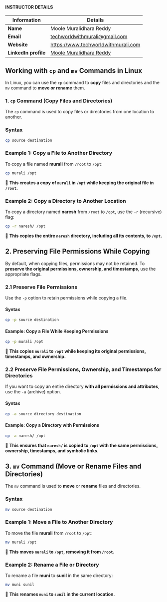 #### INSTRUCTOR DETAILS

|  Information             | Details                                                                      |
|----------------------    |------------------------------------------------------------------------------|
| **Name**                 | Moole Muralidhara Reddy                                                      |
| **Email**                | techworldwithmurali@gmail.com                                                |
| **Website**              | https://www.techworldwithmurali.com               |
| **LinkedIn profile**     | [Moole Muralidhara Reddy](https://www.linkedin.com/in/moole-muralidhara-reddy) |


## **Working with `cp` and `mv` Commands in Linux**  

In Linux, you can use the `cp` command to **copy** files and directories and the `mv` command to **move or rename** them.  

### **1. `cp` Command (Copy Files and Directories)**  

The `cp` command is used to copy files or directories from one location to another.  

### **Syntax**  
```sh
cp source destination
```  

### **Example 1: Copy a File to Another Directory**  
To copy a file named **murali** from `/root` to `/opt`:  
```sh
cp murali /opt
```  
📌 **This creates a copy of `murali` in `/opt` while keeping the original file in `/root`.**  

### **Example 2: Copy a Directory to Another Location**  
To copy a directory named **naresh** from `/root` to `/opt`, use the `-r` (recursive) flag:  
```sh
cp -r naresh/ /opt
```  
📌 **This copies the entire `naresh` directory, including all its contents, to `/opt`.**  

## **2. Preserving File Permissions While Copying**  

By default, when copying files, permissions may not be retained. To **preserve the original permissions, ownership, and timestamps**, use the appropriate flags.  

### **2.1 Preserve File Permissions**  
Use the `-p` option to retain permissions while copying a file.  

#### **Syntax**  
```sh
cp -p source destination
```  

#### **Example: Copy a File While Keeping Permissions**  
```sh
cp -p murali /opt
```  
📌 **This copies `murali` to `/opt` while keeping its original permissions, timestamps, and ownership.**  

### **2.2 Preserve File Permissions, Ownership, and Timestamps for Directories**  
If you want to copy an entire directory **with all permissions and attributes**, use the `-a` (archive) option.  

#### **Syntax**  
```sh
cp -a source_directory destination
```  

#### **Example: Copy a Directory with Permissions**  
```sh
cp -a naresh/ /opt
```  
📌 **This ensures that `naresh/` is copied to `/opt` with the same permissions, ownership, timestamps, and symbolic links.**  


## **3. `mv` Command (Move or Rename Files and Directories)**  

The `mv` command is used to **move** or **rename** files and directories.  

### **Syntax**  
```sh
mv source destination
```  

### **Example 1: Move a File to Another Directory**  
To move the file **murali** from `/root` to `/opt`:  
```sh
mv murali /opt
```  
📌 **This moves `murali` to `/opt`, removing it from `/root`.**  

### **Example 2: Rename a File or Directory**  
To rename a file **muni** to **sunil** in the same directory:  
```sh
mv muni sunil
```  
📌 **This renames `muni` to `sunil` in the current location.**  
